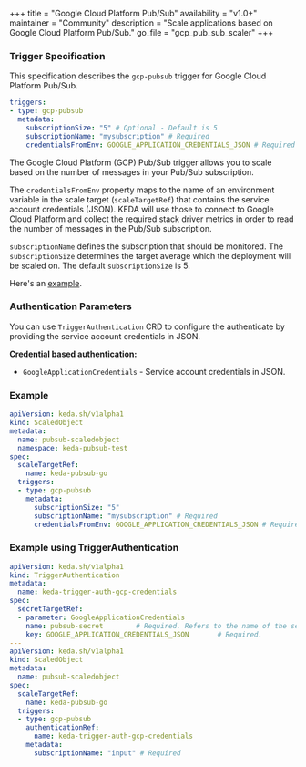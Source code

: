+++
title = "Google Cloud Platform‎ Pub/Sub"
availability = "v1.0+"
maintainer = "Community"
description = "Scale applications based on Google Cloud Platform‎ Pub/Sub."
go_file = "gcp_pub_sub_scaler"
+++

### Trigger Specification

This specification describes the `gcp-pubsub` trigger for Google Cloud Platform‎ Pub/Sub.

```yaml
triggers:
- type: gcp-pubsub
  metadata:
    subscriptionSize: "5" # Optional - Default is 5
    subscriptionName: "mysubscription" # Required
    credentialsFromEnv: GOOGLE_APPLICATION_CREDENTIALS_JSON # Required
```

The Google Cloud Platform‎ (GCP) Pub/Sub trigger allows you to scale based on the number of messages in your Pub/Sub subscription.

The `credentialsFromEnv` property maps to the name of an environment variable in the scale target (`scaleTargetRef`) that contains the service account credentials (JSON). KEDA will use those to connect to Google Cloud Platform and collect the required stack driver metrics in order to read the number of messages in the Pub/Sub subscription.

`subscriptionName` defines the subscription that should be monitored. The `subscriptionSize` determines the target average which the deployment will be scaled on. The default `subscriptionSize` is 5.

Here's an [example](https://github.com/kedacore/sample-go-gcppubsub).

### Authentication Parameters
You can use `TriggerAuthentication` CRD to configure the authenticate by providing the service account credentials in JSON.

**Credential based authentication:**

- `GoogleApplicationCredentials` - Service account credentials in JSON.

### Example

```yaml
apiVersion: keda.sh/v1alpha1
kind: ScaledObject
metadata:
  name: pubsub-scaledobject
  namespace: keda-pubsub-test
spec:
  scaleTargetRef:
    name: keda-pubsub-go
  triggers:
  - type: gcp-pubsub
    metadata:
      subscriptionSize: "5"
      subscriptionName: "mysubscription" # Required
      credentialsFromEnv: GOOGLE_APPLICATION_CREDENTIALS_JSON # Required
```

### Example using TriggerAuthentication

```yaml
apiVersion: keda.sh/v1alpha1
kind: TriggerAuthentication
metadata:
  name: keda-trigger-auth-gcp-credentials
spec:
  secretTargetRef:
  - parameter: GoogleApplicationCredentials
    name: pubsub-secret        # Required. Refers to the name of the secret
    key: GOOGLE_APPLICATION_CREDENTIALS_JSON       # Required.
---
apiVersion: keda.sh/v1alpha1
kind: ScaledObject
metadata:
  name: pubsub-scaledobject
spec:
  scaleTargetRef:
    name: keda-pubsub-go
  triggers:
  - type: gcp-pubsub
    authenticationRef:
      name: keda-trigger-auth-gcp-credentials
    metadata:
      subscriptionName: "input" # Required
```
